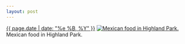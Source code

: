 ```yaml
---
layout: post
---
```


<p>
  <time><a href="/332">{{ page.date | date: "%e %B, %Y" }}</a></time>
  <a href="/332"><img src="{{ site.assets_url }}/332-640.jpg" srcset="{{ site.assets_url }}/332-1280.jpg 1280w, {{ site.assets_url }}/332-960.jpg 960w, {{ site.assets_url }}/332-640.jpg 640w, {{ site.assets_url }}/332-320.jpg 320w" sizes="(min-width: 700px) 50vw, calc(100vw - 2rem)" alt="Mexican food in Highland Park." /></a>
  <span>Mexican food in Highland Park.</span>
</p>
